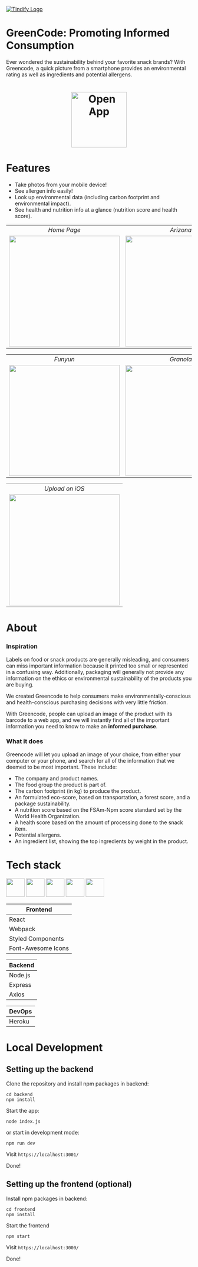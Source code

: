 [![Tindify Logo](./assets/Logo.png)](https://green-code-app.herokuapp.com/)

# GreenCode: Promoting Informed Consumption

Ever wondered the sustainability behind your favorite snack brands? With Greencode, a quick picture from a smartphone provides an environmental rating as well as ingredients and potential allergens.

<h1 align="center">
    <a href="https://green-code-app.herokuapp.com/"><img src="./assets/OpenApp.png" alt="Open App" width="150"></a>
</h1>

# Features

- Take photos from your mobile device!
- See allergen info easily!
- Look up environmental data (including carbon footprint and environmental impact).
- See health and nutrition info at a glance (nutrition score and health score).

<table>
  <tr>
     <td align="center"><em>Home Page</em></td>
     <td align="center"><em>Arizona</em></td>
  </tr>
  <tr>
    <td><img src="./assets/Home.png" width="300"></td>
    <td><img src="./assets/Scan1.png" width="300"></td>
  </tr>
</table>

<table>
  <tr>
     <td align="center"><em>Funyun</em></td>
     <td align="center"><em>Granola</em></td>
  </tr>
  <tr>
    <td><img src="./assets/Scan2.png" width="300"></td>
    <td><img src="./assets/Scan3.png" width="300"></td>
  </tr>
</table>

<table>
  <tr>
     <td align="center"><em>Upload on iOS</em></td>
  </tr>
  <tr>
    <td><img src="./assets/ios.png" width="300"></td>
  </tr>
</table>

# About
### Inspiration
Labels on food or snack products are generally misleading, and consumers can miss important information because it printed too small or represented in a confusing way. Additionally, packaging will generally not provide any information on the ethics or environmental sustainability of the products you are buying.

We created Greencode to help consumers make environmentally-conscious and health-conscious purchasing decisions with very little friction.

With Greencode, people can upload an image of the product with its barcode to a web app, and we will instantly find all of the important information you need to know to make an **informed purchase**.

### What it does
Greencode will let you upload an image of your choice, from either your computer or your phone, and search for all of the information that we deemed to be most important. These include:
* The company and product names.
* The food group the product is part of.
* The carbon footprint (in kg) to produce the product.
* An formulated eco-score, based on transportation, a forest score, and a package sustainability.
* A nutrition score based on the FSAm-Npm score standard set by the World Health Organization.
* A health score based on the amount of processing done to the snack item.
* Potential allergens.
* An ingredient list, showing the top ingredients by weight in the product.





# Tech stack

<p>
    <img src="https://cdn.jsdelivr.net/gh/devicons/devicon/icons/react/react-original.svg" width="50px"/>
    <img src="https://cdn.jsdelivr.net/gh/devicons/devicon/icons/webpack/webpack-original.svg" width="50px"/>
    <img src="https://cdn.jsdelivr.net/gh/devicons/devicon/icons/nodejs/nodejs-original.svg" width="50px" />
    <img src="https://cdn.jsdelivr.net/gh/devicons/devicon/icons/express/express-original.svg" width="50px"/>
    <img src="https://cdn.jsdelivr.net/gh/devicons/devicon/icons/heroku/heroku-original.svg" width="50px"/>
</p>


| Frontend |
|---       |
| React    |
| Webpack |
| Styled Components    |
| Font-Awesome Icons    |

| Backend |
|---       |
| Node.js    |
| Express    |
| Axios    |

| DevOps |
|---       |
| Heroku    |

# Local Development

## Setting up the backend

Clone the repository and install npm packages in backend:
```
cd backend
npm install
```

Start the app:
```
node index.js 
```
or start in development mode:
```
npm run dev
```
Visit `https://localhost:3001/`

Done!

## Setting up the frontend (optional)
Install npm packages in backend:
```
cd frontend
npm install
```
Start the frontend
```
npm start
```
Visit `https://localhost:3000/`

Done!
